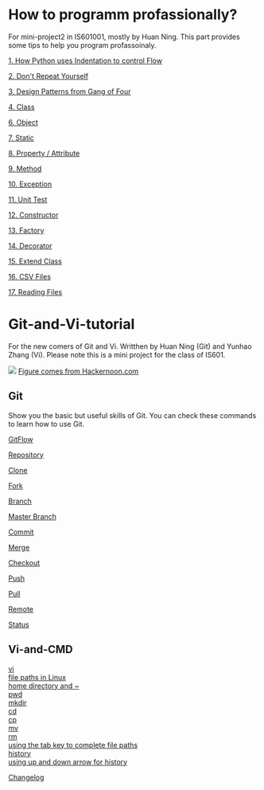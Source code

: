 # How to programm profassionally?
For mini-project2 in IS601001, mostly by Huan Ning.
This part provides some tips to help you program profassoinaly.

[1. How Python uses Indentation to control Flow](program/indent.md)

[2. Don't Repeat Yourself](program/no_repeat.md)

[3. Design Patterns from Gang of Four](program/patterns.md)

[4. Class](program/class.md)

[6. Object](program/object.md)

[7. Static](program/static.md)

[8. Property / Attribute](program/property_attr.md)

[9. Method](program/method.md)

[10. Exception](program/exception.md)

[11. Unit Test](program/unit_test.md)

[12. Constructor](program/constructor.md)

[13. Factory](program/factory.md)

[14. Decorator](program/decorator.md)

[15. Extend Class](program/extend.md)

[16. CSV Files](program/csvfile.md)

[17. Reading Files](program/read_file.md)


# Git-and-Vi-tutorial
For the new comers of Git and Vi. Writthen by Huan Ning (Git) and Yunhao Zhang (Vi). Please note this is a mini project for the class of IS601.

![](https://hackernoon.com/hn-images/1*9qX9F9MGsWKfcmgTOR9BPw.png)
[Figure comes from Hackernoon.com](https://hackernoon.com)



## Git
Show you the basic but useful skills of Git. You can check these commands to learn how to use Git.

[GitFlow](git/commands/gitflow.md)

[Repository](git/commands/repository.md)

[Clone](git/commands/clone.md)

[Fork](git/commands/fork.md)

[Branch](git/commands/branch.md)

[Master Branch](git/commands/master_branch.md)

[Commit](git/commands/commit.md)

[Merge](git/commands/merge.md)

[Checkout](git/commands/checkout.md)

[Push](git/commands/push.md)

[Pull](git/commands/pull.md)

[Remote](git/commands/remote_add.md)

[Status](git/commands/status.md)


## Vi-and-CMD  
[vi](vi-and-cmd/vi.md)  
[file paths in Linux](vi-and-cmd/file-paths-in-Linux.md)  
[home directory and ~](vi-and-cmd/home-directory-and-~.md)  
[pwd](vi-and-cmd/pwd.md)  
[mkdir](vi-and-cmd/mkdir.md)  
[cd](vi-and-cmd/cd.md)  
[cp](vi-and-cmd/cp.md)  
[mv](vi-and-cmd/mv.md)  
[rm](vi-and-cmd/rm.md)  
[using the tab key to complete file paths](vi-and-cmd/using-the-tab-key-to-complete-file-paths.md)  
[history](vi-and-cmd/history.md)  
[using up and down arrow for history](vi-and-cmd/using-up-and-down-arrow-for-history.md)  


[Changelog](changelog.md)
